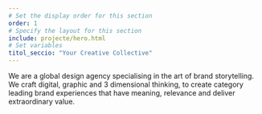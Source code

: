 ```yaml
---
# Set the display order for this section
order: 1
# Specify the layout for this section
include: projecte/hero.html
# Set variables
titol_seccio: "Your Creative Collective"
---
```

We are a global design agency specialising in the art of brand storytelling. We craft digital, graphic and 3 dimensional thinking, to create category leading brand experiences that have meaning, relevance and deliver extraordinary value.

